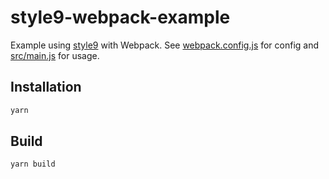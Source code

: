 # style9-webpack-example

Example using [style9](https://github.com/johanholmerin/style9) with Webpack.
See [webpack.config.js](webpack.config.js) for config and
[src/main.js](src/main.js) for usage.

## Installation

```sh
yarn
```

## Build

```sh
yarn build
```
